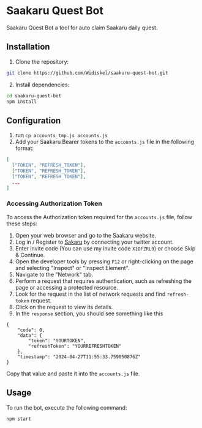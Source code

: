 # Saakaru Quest Bot

Saakaru Quest Bot a tool for auto claim Saakaru daily quest.

## Installation

1. Clone the repository:

```bash
git clone https://github.com/Widiskel/saakuru-quest-bot.git
```

2. Install dependencies:

```bash
cd saakaru-quest-bot
npm install
```

## Configuration

1. run `cp accounts_tmp.js accounts.js`
2. Add your Saakaru Bearer tokens to the `accounts.js` file in the following format:

```json
[
  ["TOKEN", "REFRESH_TOKEN"],
  ["TOKEN", "REFRESH_TOKEN"],
  ["TOKEN", "REFRESH_TOKEN"],
  ...
]
```

### Accessing Authorization Token

To access the Authorization token required for the `accounts.js` file, follow these steps:

1. Open your web browser and go to the Saakaru website.
2. Log in / Register to [Sakaru](https://gainz.saakuru.com/dashboard) by connecting your twitter account.
3. Enter invite code (You can use my invite code `X1OFZRL9`) or choose Skip & Continue.
4. Open the developer tools by pressing `F12` or right-clicking on the page and selecting "Inspect" or "Inspect Element".
5. Navigate to the "Network" tab.
6. Perform a request that requires authentication, such as refreshing the page or accessing a protected resource.
7. Look for the request in the list of network requests and find `refresh-token` request.
8. Click on the request to view its details.
9. In the `response` section, you should see something like this

```
{
    "code": 0,
    "data": {
        "token": "YOURTOKEN",
        "refreshToken": "YOURREFRESHTOKEN"
    },
    "timestamp": "2024-04-27T11:55:33.759050876Z"
}
```

Copy that value and paste it into the `accounts.js` file.

## Usage

To run the bot, execute the following command:

```bash
npm start
```
